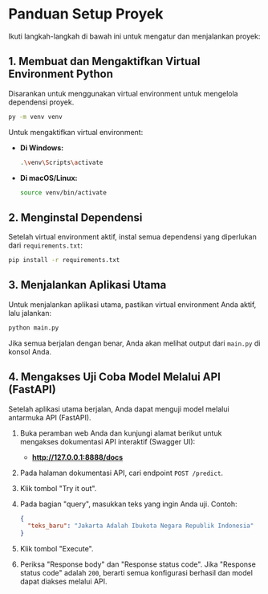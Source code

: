 # Panduan Setup Proyek

Ikuti langkah-langkah di bawah ini untuk mengatur dan menjalankan proyek:

## 1. Membuat dan Mengaktifkan Virtual Environment Python

Disarankan untuk menggunakan virtual environment untuk mengelola dependensi proyek.

```bash
py -m venv venv
```

Untuk mengaktifkan virtual environment:

- **Di Windows:**
  ```bash
  .\venv\Scripts\activate
  ```

- **Di macOS/Linux:**
  ```bash
  source venv/bin/activate
  ```

## 2. Menginstal Dependensi

Setelah virtual environment aktif, instal semua dependensi yang diperlukan dari `requirements.txt`:

```bash
pip install -r requirements.txt
```

## 3. Menjalankan Aplikasi Utama

Untuk menjalankan aplikasi utama, pastikan virtual environment Anda aktif, lalu jalankan:

```bash
python main.py
```

Jika semua berjalan dengan benar, Anda akan melihat output dari `main.py` di konsol Anda.

## 4. Mengakses Uji Coba Model Melalui API (FastAPI)

Setelah aplikasi utama berjalan, Anda dapat menguji model melalui antarmuka API (FastAPI).

1.  Buka peramban web Anda dan kunjungi alamat berikut untuk mengakses dokumentasi API interaktif (Swagger UI):
    -   **http://127.0.0.1:8888/docs**

2.  Pada halaman dokumentasi API, cari endpoint `POST /predict`.

3.  Klik tombol "Try it out".

4.  Pada bagian "query", masukkan teks yang ingin Anda uji. Contoh:
    ```json
    {
      "teks_baru": "Jakarta Adalah Ibukota Negara Republik Indonesia"
    }
    ```

5.  Klik tombol "Execute".

6.  Periksa "Response body" dan "Response status code". Jika "Response status code" adalah `200`, berarti semua konfigurasi berhasil dan model dapat diakses melalui API.